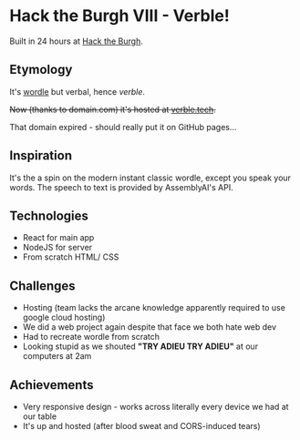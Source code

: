 # Hack the Burgh VIII - Verble!

Built in 24 hours at [Hack the Burgh](https://devpost.com/software/verble).

## Etymology

It's [wordle](https://www.powerlanguage.co.uk/wordle/) but verbal, hence _verble_.

~~Now (thanks to domain.com) it's hosted at [verble.tech](https://verble.tech).~~

That domain expired - should really put it on GitHub pages...

## Inspiration

It's the a spin on the modern instant classic wordle, except you speak your words. The speech to text is provided by AssemblyAI's API.

## Technologies
- React for main app
- NodeJS for server
- From scratch HTML/ CSS

## Challenges
- Hosting (team lacks the arcane knowledge apparently required to use google cloud hosting)
- We did a web project again despite that face we both hate web dev
- Had to recreate wordle from scratch
- Looking stupid as we shouted **"TRY ADIEU TRY ADIEU"** at our computers at 2am

## Achievements
- Very responsive design - works across literally every device we had at our table
- It's up and hosted (after blood sweat and CORS-induced tears)
